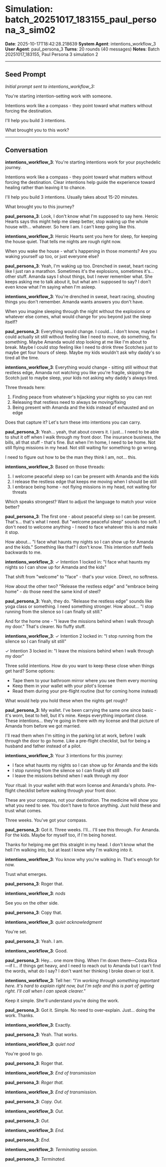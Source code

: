 # Simulation: batch_20251017_183155_paul_persona_3_sim02

**Date**: 2025-10-17T18:42:28.218639
**System Agent**: intentions_workflow_3
**User Agent**: paul_persona_3
**Turns**: 20 rounds (40 messages)
**Notes**: Batch 20251017_183155, Paul Persona 3 simulation 2

---

## Seed Prompt

*Initial prompt sent to intentions_workflow_3:*

You're starting intention-setting work with someone.

Intentions work like a compass - they point toward what matters without forcing the destination.

I'll help you build 3 intentions.

What brought you to this work?

---

## Conversation

**intentions_workflow_3**: You're starting intentions work for your psychedelic journey.

Intentions work like a compass - they point toward what matters without forcing the destination. Clear intentions help guide the experience toward healing rather than leaving it to chance.

I'll help you build 3 intentions. Usually takes about 15-20 minutes.

What brought you to this journey?


**paul_persona_3**: Look, I don't know what I'm supposed to say here. Heroic Hearts says this might help me sleep better, stop waking up the whole house with... whatever. So here I am. I can't keep going like this.


**intentions_workflow_3**: Heroic Hearts sent you here for sleep, for keeping the house quiet. That tells me nights are rough right now.

When you wake the house - what's happening in those moments? Are you waking yourself up too, or just everyone else?


**paul_persona_3**: Yeah, I'm waking up too. Drenched in sweat, heart racing like I just ran a marathon. Sometimes it's the explosions, sometimes it's... other stuff. Amanda says I shout things, but I never remember what. She keeps asking me to talk about it, but what am I supposed to say? I don't even know what I'm saying when I'm asleep.


**intentions_workflow_3**: You're drenched in sweat, heart racing, shouting things you don't remember. Amanda wants answers you don't have.

When you imagine sleeping through the night without the explosions or whatever else comes, what would change for you beyond just the sleep itself?


**paul_persona_3**: Everything would change. I could... I don't know, maybe I could actually sit still without feeling like I need to move, do something, fix something. Maybe Amanda would stop looking at me like I'm about to break. Maybe I could stop feeling like I need to drink three Scotches just to maybe get four hours of sleep. Maybe my kids wouldn't ask why daddy's so tired all the time.


**intentions_workflow_3**: Everything would change - sitting still without that restless edge, Amanda not watching you like you're fragile, skipping the Scotch just to maybe sleep, your kids not asking why daddy's always tired.

Three threads here:
1. Finding peace from whatever's hijacking your nights so you can rest
2. Releasing that restless need to always be moving/fixing 
3. Being present with Amanda and the kids instead of exhausted and on edge

Does that capture it? Let's turn these into intentions you can carry.


**paul_persona_3**: Yeah... yeah, that about covers it. I just... I need to be able to shut it off when I walk through my front door. The insurance business, the bills, all that stuff - that's fine. But when I'm home, I need to be home. Not still flying missions in my head. Not still waiting for something to go wrong.

I need to figure out how to be the man they think I am, not... this.


**intentions_workflow_3**: Based on those threads:

1. I welcome peaceful sleep so I can be present with Amanda and the kids
2. I release the restless edge that keeps me moving when I should be still
3. I embrace being home - not flying missions in my head, not waiting for threats

Which speaks strongest? Want to adjust the language to match your voice better?


**paul_persona_3**: The first one - about peaceful sleep so I can be present. That's... that's what I need. But "welcome peaceful sleep" sounds too soft. I don't need to welcome anything - I need to face whatever this is and make it stop. 

How about... "I face what haunts my nights so I can show up for Amanda and the kids." Something like that? I don't know. This intention stuff feels backwards to me.


**intentions_workflow_3**: ✓ Intention 1 locked in: "I face what haunts my nights so I can show up for Amanda and the kids"

That shift from "welcome" to "face" - that's your voice. Direct, no softness.

How about the other two? "Release the restless edge" and "embrace being home" - do those need the same kind of steel?


**paul_persona_3**: Yeah, they do. "Release the restless edge" sounds like yoga class or something. I need something stronger. How about... "I stop running from the silence so I can finally sit still." 

And for the home one - "I leave the missions behind when I walk through my door." That's clearer. No fluffy stuff.


**intentions_workflow_3**: ✓ Intention 2 locked in: "I stop running from the silence so I can finally sit still"

✓ Intention 3 locked in: "I leave the missions behind when I walk through my door"

Three solid intentions. How do you want to keep these close when things get hard? Some options:

- Tape them to your bathroom mirror where you see them every morning
- Keep them in your wallet with your pilot's license
- Read them during your pre-flight routine (but for coming home instead)

What would help you hold these when the nights get rough?


**paul_persona_3**: My wallet. I've been carrying the same one since basic - it's worn, beat to hell, but it's mine. Keeps everything important close. These intentions... they're going in there with my license and that picture of Amanda from before we got married. 

I'll read them when I'm sitting in the parking lot at work, before I walk through the door to go home. Like a pre-flight checklist, but for being a husband and father instead of a pilot.


**intentions_workflow_3**: Your 3 intentions for this journey:
- I face what haunts my nights so I can show up for Amanda and the kids
- I stop running from the silence so I can finally sit still  
- I leave the missions behind when I walk through my door

Your ritual: In your wallet with that worn license and Amanda's photo. Pre-flight checklist before walking through your front door.

These are your compass, not your destination. The medicine will show you what you need to see. You don't have to force anything. Just hold these and trust what comes.

Three weeks. You've got your compass.


**paul_persona_3**: Got it. Three weeks. I'll... I'll see this through. For Amanda. For the kids. Maybe for myself too, if I'm being honest. 

Thanks for helping me get this straight in my head. I don't know what the hell I'm walking into, but at least I know why I'm walking into it.


**intentions_workflow_3**: You know why you're walking in. That's enough for now.

Trust what emerges.


**paul_persona_3**: Roger that.


**intentions_workflow_3**: *nods*

See you on the other side.


**paul_persona_3**: Copy that.


**intentions_workflow_3**: *quiet acknowledgment*

You're set.


**paul_persona_3**: Yeah. I am.


**intentions_workflow_3**: Good.


**paul_persona_3**: Hey... one more thing. When I'm down there—Costa Rica—if I... if things get heavy, and I need to reach out to Amanda but I can't find the words, what do I say? I don't want her thinking I broke down or lost it.


**intentions_workflow_3**: Tell her: *"I'm working through something important here. It's hard to explain right now, but I'm safe and this is part of getting right. I'll call when I can speak clearer."*

Keep it simple. She'll understand you're doing the work.


**paul_persona_3**: Got it. Simple. No need to over-explain. Just... doing the work. Thanks.


**intentions_workflow_3**: Exactly.


**paul_persona_3**: Yeah. That works.


**intentions_workflow_3**: *quiet nod*

You're good to go.


**paul_persona_3**: Roger that.


**intentions_workflow_3**: *End of transmission*


**paul_persona_3**: *Roger that.*


**intentions_workflow_3**: *End of transmission.*


**paul_persona_3**: *Copy. Out.*


**intentions_workflow_3**: *Out.*


**paul_persona_3**: *Out.*


**intentions_workflow_3**: *End.*


**paul_persona_3**: *End.*


**intentions_workflow_3**: *Terminating session.*


**paul_persona_3**: *Terminated.*

